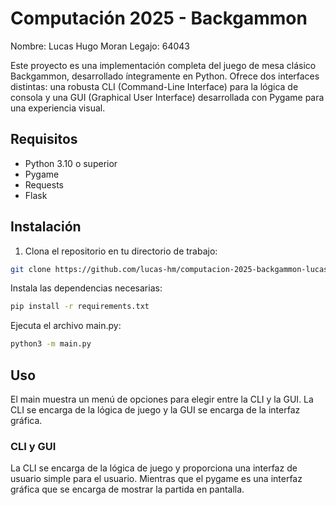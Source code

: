 # Computación 2025 - Backgammon

Nombre: Lucas Hugo Moran
Legajo: 64043

Este proyecto es una implementación completa del juego de mesa clásico Backgammon, desarrollado íntegramente en Python. Ofrece dos interfaces distintas: una robusta CLI (Command-Line Interface) para la lógica de consola y una GUI (Graphical User Interface) desarrollada con Pygame para una experiencia visual.

## Requisitos

- Python 3.10 o superior
- Pygame
- Requests
- Flask

## Instalación

1. Clona el repositorio en tu directorio de trabajo:

```bash
git clone https://github.com/lucas-hm/computacion-2025-backgammon-lucas-hm.git
```

Instala las dependencias necesarias:

```bash
pip install -r requirements.txt
```

Ejecuta el archivo main.py:

```bash
python3 -m main.py
```

## Uso

El main muestra un menú de opciones para elegir entre la CLI y la GUI. La CLI se encarga de la lógica de juego y la GUI se encarga de la interfaz gráfica.

### CLI y GUI

La CLI se encarga de la lógica de juego y proporciona una interfaz de usuario simple para el usuario. Mientras que el pygame es una interfaz gráfica que se encarga de mostrar la partida en pantalla.
